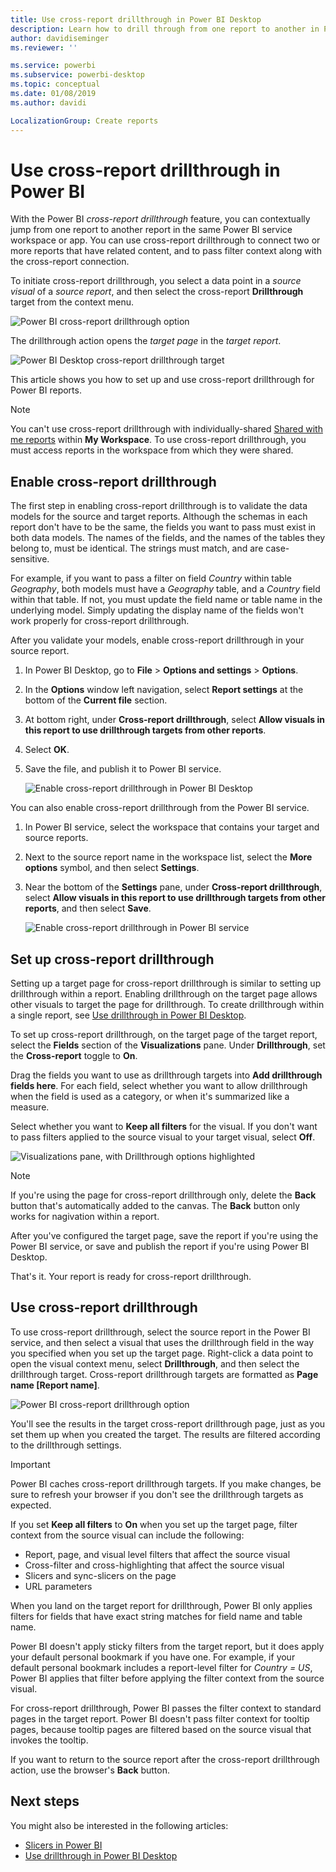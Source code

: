```yaml
---
title: Use cross-report drillthrough in Power BI Desktop
description: Learn how to drill through from one report to another in Power BI Desktop
author: davidiseminger
ms.reviewer: ''

ms.service: powerbi
ms.subservice: powerbi-desktop
ms.topic: conceptual
ms.date: 01/08/2019
ms.author: davidi

LocalizationGroup: Create reports
---
```

# Use cross-report drillthrough in Power BI

With the Power BI *cross-report drillthrough* feature, you can contextually jump from one report to another report in the same Power BI service workspace or app. You can use cross-report drillthrough to connect two or more reports that have related content, and to pass filter context along with the cross-report connection. 

To initiate cross-report drillthrough, you select a data point in a *source visual* of a *source report*, and then select the cross-report **Drillthrough** target from the context menu. 

![Power BI cross-report drillthrough option](media/desktop-cross-report-drill-through/cross-report-drill-through-01.png)

The drillthrough action opens the *target page* in the *target report*. 

![Power BI Desktop cross-report drillthrough target](media/desktop-cross-report-drill-through/cross-report-drill-through-01a.png)

This article shows you how to set up and use cross-report drillthrough for Power BI reports.

> [!NOTE]
> You can't use cross-report drillthrough with individually-shared [Shared with me reports](service-share-dashboards.md#share-a-dashboard-or-report) within **My Workspace**. To use cross-report drillthrough, you must access reports in the workspace from which they were shared.

## Enable cross-report drillthrough

The first step in enabling cross-report drillthrough is to validate the data models for the source and target reports. Although the schemas in each report don't have to be the same, the fields you want to pass must exist in both data models. The names of the fields, and the names of the tables they belong to, must be identical. The strings must match, and are case-sensitive.

For example, if you want to pass a filter on field *Country* within table *Geography*, both models must have a *Geography* table, and a *Country* field within that table. If not, you must update the field name or table name in the underlying model. Simply updating the display name of the fields won't work properly for cross-report drillthrough.

After you validate your models, enable cross-report drillthrough in your source report. 

1. In Power BI Desktop, go to **File** > **Options and settings** > **Options**. 
1. In the **Options** window left navigation, select **Report settings** at the bottom of the **Current file** section. 
1. At bottom right, under **Cross-report drillthrough**, select **Allow visuals in this report to use drillthrough targets from other reports**. 
1. Select **OK**. 
1. Save the file, and publish it to Power BI service. 
   
   ![Enable cross-report drillthrough in Power BI Desktop](media/desktop-cross-report-drill-through/cross-report-drill-through-02.png)

You can also enable cross-report drillthrough from the Power BI service.
1. In Power BI service, select the workspace that contains your target and source reports.
1. Next to the source report name in the workspace list, select the **More options** symbol, and then select **Settings**. 
1. Near the bottom of the **Settings** pane, under **Cross-report drillthrough**, select **Allow visuals in this report to use drillthrough targets from other reports**, and then select **Save**.
   
   ![Enable cross-report drillthrough in Power BI service](media/desktop-cross-report-drill-through/cross-report-drill-through-02a.png)

## Set up cross-report drillthrough

Setting up a target page for cross-report drillthrough is similar to setting up drillthrough within a report. Enabling drillthrough on the target page allows other visuals to target the page for drillthrough. To create drillthrough within a single report, see [Use drillthrough in Power BI Desktop](desktop-drillthrough.md).

To set up cross-report drillthrough, on the target page of the target report, select the **Fields** section of the **Visualizations** pane. Under **Drillthrough**, set the **Cross-report** toggle to **On**. 

Drag the fields you want to use as drillthrough targets into **Add drillthrough fields here**. For each field, select whether you want to allow drillthrough when the field is used as a category, or when it's summarized like a measure. 

Select whether you want to **Keep all filters** for the visual. If you don't want to pass filters applied to the source visual to your target visual, select **Off**.

![Visualizations pane, with Drillthrough options highlighted](media/desktop-cross-report-drill-through/cross-report-drill-through-03.png)

> [!NOTE]
> If you're using the page for cross-report drillthrough only, delete the **Back** button that's automatically added to the canvas. The **Back** button only works for nagivation within a report. 

After you've configured the target page, save the report if you're using the Power BI service, or save and publish the report if you're using Power BI Desktop.

That's it. Your report is ready for cross-report drillthrough. 

## Use cross-report drillthrough

To use cross-report drillthrough, select the source report in the Power BI service, and then select a visual that uses the drillthrough field in the way you specified when you set up the target page. Right-click a data point to open the visual context menu, select **Drillthrough**, and then select the drillthrough target. Cross-report drillthrough targets are formatted as **Page name [Report name]**.

![Power BI cross-report drillthrough option](media/desktop-cross-report-drill-through/cross-report-drill-through-01.png)

You'll see the results in the target cross-report drillthrough page, just as you set them up when you created the target. The results are filtered according to the drillthrough settings.

> [!IMPORTANT]
> Power BI caches cross-report drillthrough targets. If you make changes, be sure to refresh your browser if you don't see the drillthrough targets as expected. 

If you set **Keep all filters** to **On** when you set up the target page, filter context from the source visual can include the following: 

- Report, page, and visual level filters that affect the source visual 
- Cross-filter and cross-highlighting that affect the source visual 
- Slicers and sync-slicers on the page
- URL parameters

When you land on the target report for drillthrough, Power BI only applies filters for fields that have exact string matches for field name and table name. 

Power BI doesn't apply sticky filters from the target report, but it does apply your default personal bookmark if you have one. For example, if your default personal bookmark includes a report-level filter for *Country = US*, Power BI applies that filter before applying the filter context from the source visual. 

For cross-report drillthrough, Power BI passes the filter context to standard pages in the target report. Power BI doesn't pass filter context for tooltip pages, because tooltip pages are filtered based on the source visual that invokes the tooltip.

If you want to return to the source report after the cross-report drillthrough action, use the browser's **Back** button. 

## Next steps

You might also be interested in the following articles:

- [Slicers in Power BI](visuals/power-bi-visualization-slicers.md)
- [Use drillthrough in Power BI Desktop](desktop-drillthrough.md)

